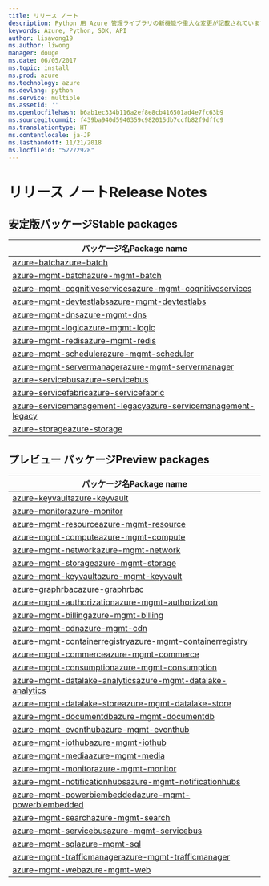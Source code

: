 ```yaml
---
title: リリース ノート
description: Python 用 Azure 管理ライブラリの新機能や重大な変更が記載されています。
keywords: Azure, Python, SDK, API
author: lisawong19
ms.author: liwong
manager: douge
ms.date: 06/05/2017
ms.topic: install
ms.prod: azure
ms.technology: azure
ms.devlang: python
ms.service: multiple
ms.assetid: ''
ms.openlocfilehash: b6ab1ec334b116a2ef8e8cb416501ad4e7fc63b9
ms.sourcegitcommit: f439ba940d5940359c982015db7ccfb82f9dffd9
ms.translationtype: HT
ms.contentlocale: ja-JP
ms.lasthandoff: 11/21/2018
ms.locfileid: "52272928"
---
```

# <a name="release-notes"></a><span data-ttu-id="577ed-104">リリース ノート</span><span class="sxs-lookup"><span data-stu-id="577ed-104">Release Notes</span></span>

## <a name="stable-packages"></a><span data-ttu-id="577ed-105">安定版パッケージ</span><span class="sxs-lookup"><span data-stu-id="577ed-105">Stable packages</span></span>

| <span data-ttu-id="577ed-106">パッケージ名</span><span class="sxs-lookup"><span data-stu-id="577ed-106">Package name</span></span> |
|--------------|
|[<span data-ttu-id="577ed-107">azure-batch</span><span class="sxs-lookup"><span data-stu-id="577ed-107">azure-batch</span></span>](https://pypi.org/project/azure-batch/#history)  |   
|[<span data-ttu-id="577ed-108">azure-mgmt-batch</span><span class="sxs-lookup"><span data-stu-id="577ed-108">azure-mgmt-batch</span></span>](https://pypi.org/project/azure-mgmt-batch/#history)|
|[<span data-ttu-id="577ed-109">azure-mgmt-cognitiveservices</span><span class="sxs-lookup"><span data-stu-id="577ed-109">azure-mgmt-cognitiveservices</span></span>](https://pypi.org/project/azure-mgmt-cognitiveservices/#history)|    
|[<span data-ttu-id="577ed-110">azure-mgmt-devtestlabs</span><span class="sxs-lookup"><span data-stu-id="577ed-110">azure-mgmt-devtestlabs</span></span>](https://pypi.org/project/azure-mgmt-devtestlabs/#history)|    
|[<span data-ttu-id="577ed-111">azure-mgmt-dns</span><span class="sxs-lookup"><span data-stu-id="577ed-111">azure-mgmt-dns</span></span>](https://pypi.org/project/azure-mgmt-dns/#history) |
|[<span data-ttu-id="577ed-112">azure-mgmt-logic</span><span class="sxs-lookup"><span data-stu-id="577ed-112">azure-mgmt-logic</span></span>](https://pypi.org/project/azure-mgmt-logic/#history)|
|[<span data-ttu-id="577ed-113">azure-mgmt-redis</span><span class="sxs-lookup"><span data-stu-id="577ed-113">azure-mgmt-redis</span></span>](https://pypi.org/project/azure-mgmt-redis/#history)|
|[<span data-ttu-id="577ed-114">azure-mgmt-scheduler</span><span class="sxs-lookup"><span data-stu-id="577ed-114">azure-mgmt-scheduler</span></span>](https://pypi.org/project/azure-mgmt-scheduler/#history)|    
|[<span data-ttu-id="577ed-115">azure-mgmt-servermanager</span><span class="sxs-lookup"><span data-stu-id="577ed-115">azure-mgmt-servermanager</span></span>](https://pypi.org/project/azure-mgmt-servermanager/#history)|    
|[<span data-ttu-id="577ed-116">azure-servicebus</span><span class="sxs-lookup"><span data-stu-id="577ed-116">azure-servicebus</span></span>](https://pypi.org/project/azure-mgmt-servicebus/#history)|   
|[<span data-ttu-id="577ed-117">azure-servicefabric</span><span class="sxs-lookup"><span data-stu-id="577ed-117">azure-servicefabric</span></span>](https://pypi.org/project/azure-servicefabric/#history)|  
|[<span data-ttu-id="577ed-118">azure-servicemanagement-legacy</span><span class="sxs-lookup"><span data-stu-id="577ed-118">azure-servicemanagement-legacy</span></span>](https://pypi.org/project/azure-servicemanagement-legacy/#history)|    
|[<span data-ttu-id="577ed-119">azure-storage</span><span class="sxs-lookup"><span data-stu-id="577ed-119">azure-storage</span></span>](https://pypi.org/project/azure-storage/#history)|  

## <a name="preview-packages"></a><span data-ttu-id="577ed-120">プレビュー パッケージ</span><span class="sxs-lookup"><span data-stu-id="577ed-120">Preview packages</span></span>

|                                           <span data-ttu-id="577ed-121">パッケージ名</span><span class="sxs-lookup"><span data-stu-id="577ed-121">Package name</span></span>                                           |
|--------------------------------------------------------------------------------------------------|
|                [<span data-ttu-id="577ed-122">azure-keyvault</span><span class="sxs-lookup"><span data-stu-id="577ed-122">azure-keyvault</span></span>](https://pypi.org/project/azure-keyvault/#history)                |
|                 [<span data-ttu-id="577ed-123">azure-monitor</span><span class="sxs-lookup"><span data-stu-id="577ed-123">azure-monitor</span></span>](https://pypi.org/project/azure-monitor/#history)                 |
|           [<span data-ttu-id="577ed-124">azure-mgmt-resource</span><span class="sxs-lookup"><span data-stu-id="577ed-124">azure-mgmt-resource</span></span>](https://pypi.org/project/azure-mgmt-resource/#history)           |
|            [<span data-ttu-id="577ed-125">azure-mgmt-compute</span><span class="sxs-lookup"><span data-stu-id="577ed-125">azure-mgmt-compute</span></span>](https://pypi.org/project/azure-mgmt-compute/#history)            |
|            [<span data-ttu-id="577ed-126">azure-mgmt-network</span><span class="sxs-lookup"><span data-stu-id="577ed-126">azure-mgmt-network</span></span>](https://pypi.org/project/azure-mgmt-network/#history)            |
|            [<span data-ttu-id="577ed-127">azure-mgmt-storage</span><span class="sxs-lookup"><span data-stu-id="577ed-127">azure-mgmt-storage</span></span>](https://pypi.org/project/azure-mgmt-storage/#history)            |
|           [<span data-ttu-id="577ed-128">azure-mgmt-keyvault</span><span class="sxs-lookup"><span data-stu-id="577ed-128">azure-mgmt-keyvault</span></span>](https://pypi.org/project/azure-mgmt-keyvault/#history)           |
|               [<span data-ttu-id="577ed-129">azure-graphrbac</span><span class="sxs-lookup"><span data-stu-id="577ed-129">azure-graphrbac</span></span>](https://pypi.org/project/azure-graphrbac/#history)               |
|      [<span data-ttu-id="577ed-130">azure-mgmt-authorization</span><span class="sxs-lookup"><span data-stu-id="577ed-130">azure-mgmt-authorization</span></span>](https://pypi.org/project/azure-mgmt-authorization/#history)      |
|            [<span data-ttu-id="577ed-131">azure-mgmt-billing</span><span class="sxs-lookup"><span data-stu-id="577ed-131">azure-mgmt-billing</span></span>](https://pypi.org/project/azure-mgmt-billing/#history)            |
|                [<span data-ttu-id="577ed-132">azure-mgmt-cdn</span><span class="sxs-lookup"><span data-stu-id="577ed-132">azure-mgmt-cdn</span></span>](https://pypi.org/project/azure-mgmt-cdn/#history)                |
|  [<span data-ttu-id="577ed-133">azure-mgmt-containerregistry</span><span class="sxs-lookup"><span data-stu-id="577ed-133">azure-mgmt-containerregistry</span></span>](https://pypi.org/project/azure-mgmt-containerregistry/#history)  |
|           [<span data-ttu-id="577ed-134">azure-mgmt-commerce</span><span class="sxs-lookup"><span data-stu-id="577ed-134">azure-mgmt-commerce</span></span>](https://pypi.org/project/azure-mgmt-commerce/#history)           |
|        [<span data-ttu-id="577ed-135">azure-mgmt-consumption</span><span class="sxs-lookup"><span data-stu-id="577ed-135">azure-mgmt-consumption</span></span>](https://pypi.org/project/azure-mgmt-consumption/#history)        |
| [<span data-ttu-id="577ed-136">azure-mgmt-datalake-analytics</span><span class="sxs-lookup"><span data-stu-id="577ed-136">azure-mgmt-datalake-analytics</span></span>](https://pypi.org/project/azure-mgmt-datalake-analytics/#history) |
|     [<span data-ttu-id="577ed-137">azure-mgmt-datalake-store</span><span class="sxs-lookup"><span data-stu-id="577ed-137">azure-mgmt-datalake-store</span></span>](https://pypi.org/project/azure-mgmt-datalake-store/#history)     |
|         [<span data-ttu-id="577ed-138">azure-mgmt-documentdb</span><span class="sxs-lookup"><span data-stu-id="577ed-138">azure-mgmt-documentdb</span></span>](https://pypi.org/project/azure-mgmt-documentdb/#history)         |
|           [<span data-ttu-id="577ed-139">azure-mgmt-eventhub</span><span class="sxs-lookup"><span data-stu-id="577ed-139">azure-mgmt-eventhub</span></span>](https://pypi.org/project/azure-mgmt-eventhub/#history)           |
|             [<span data-ttu-id="577ed-140">azure-mgmt-iothub</span><span class="sxs-lookup"><span data-stu-id="577ed-140">azure-mgmt-iothub</span></span>](https://pypi.org/project/azure-mgmt-iothub/#history)             |
|              [<span data-ttu-id="577ed-141">azure-mgmt-media</span><span class="sxs-lookup"><span data-stu-id="577ed-141">azure-mgmt-media</span></span>](https://pypi.org/project/azure-mgmt-media/#history)              |
|            [<span data-ttu-id="577ed-142">azure-mgmt-monitor</span><span class="sxs-lookup"><span data-stu-id="577ed-142">azure-mgmt-monitor</span></span>](https://pypi.org/project/azure-mgmt-monitor/#history)            |
|   [<span data-ttu-id="577ed-143">azure-mgmt-notificationhubs</span><span class="sxs-lookup"><span data-stu-id="577ed-143">azure-mgmt-notificationhubs</span></span>](https://pypi.org/project/azure-mgmt-notificationhubs/#history)   |
|    [<span data-ttu-id="577ed-144">azure-mgmt-powerbiembedded</span><span class="sxs-lookup"><span data-stu-id="577ed-144">azure-mgmt-powerbiembedded</span></span>](https://pypi.org/project/azure-mgmt-powerbiembedded/#history)    |
|             [<span data-ttu-id="577ed-145">azure-mgmt-search</span><span class="sxs-lookup"><span data-stu-id="577ed-145">azure-mgmt-search</span></span>](https://pypi.org/project/azure-mgmt-search/#history)             |
|         [<span data-ttu-id="577ed-146">azure-mgmt-servicebus</span><span class="sxs-lookup"><span data-stu-id="577ed-146">azure-mgmt-servicebus</span></span>](https://pypi.org/project/azure-mgmt-servicebus/#history)         |
|                [<span data-ttu-id="577ed-147">azure-mgmt-sql</span><span class="sxs-lookup"><span data-stu-id="577ed-147">azure-mgmt-sql</span></span>](https://pypi.org/project/azure-mgmt-sql/#history)                |
|     [<span data-ttu-id="577ed-148">azure-mgmt-trafficmanager</span><span class="sxs-lookup"><span data-stu-id="577ed-148">azure-mgmt-trafficmanager</span></span>](https://pypi.org/project/azure-mgmt-trafficmanager/#history)     |
|                [<span data-ttu-id="577ed-149">azure-mgmt-web</span><span class="sxs-lookup"><span data-stu-id="577ed-149">azure-mgmt-web</span></span>](https://pypi.org/project/azure-mgmt-web/#history)                |

